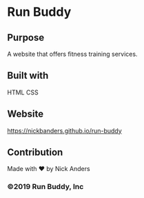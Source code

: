 # Run Buddy

## Purpose
A website that offers fitness training services.

## Built with
HTML
CSS

## Website
https://nickbanders.github.io/run-buddy

## Contribution
Made with ❤️ by Nick Anders

### ©️2019 Run Buddy, Inc
